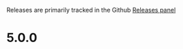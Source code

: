 Releases are primarily tracked in the Github [Releases panel](https://github.com/muxinc/mux-node-sdk/releases)

# 5.0.0 #
